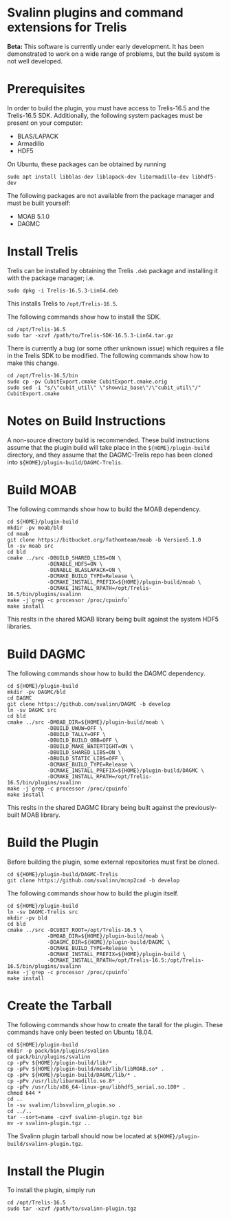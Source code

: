 Svalinn plugins and command extensions for Trelis
=================================================

**Beta:** This software is currently under early development.  It has been
demonstrated to work on a wide range of problems, but the build system is not
well developed.

Prerequisites
=============

In order to build the plugin, you must have access to Trelis-16.5 and the
Trelis-16.5 SDK. Additionally, the following system packages must be present on
your computer:

* BLAS/LAPACK
* Armadillo
* HDF5

On Ubuntu, these packages can be obtained by running

```
sudo apt install libblas-dev liblapack-dev libarmadillo-dev libhdf5-dev
```

The following packages are not available from the package manager and must be
built yourself:

* MOAB 5.1.0
* DAGMC

Install Trelis
==============

Trelis can be installed by obtaining the Trelis `.deb` package and installing it
with the package manager; i.e.

```
sudo dpkg -i Trelis-16.5.3-Lin64.deb
```

This installs Trelis to `/opt/Trelis-16.5`.

The following commands show how to install the SDK.

```
cd /opt/Trelis-16.5
sudo tar -xzvf /path/to/Trelis-SDK-16.5.3-Lin64.tar.gz
```

There is currently a bug (or some other unknown issue) which requires a file in
the Trelis SDK to be modified. The following commands show how to make this
change.

```
cd /opt/Trelis-16.5/bin
sudo cp -pv CubitExport.cmake CubitExport.cmake.orig
sudo sed -i "s/\"cubit_util\" \"showviz_base\"/\"cubit_util\"/" CubitExport.cmake
```

Notes on Build Instructions
===========================

A non-source directory build is recommended. These build instructions assume
that the plugin build will take place in the `${HOME}/plugin-build` directory,
and they assume that the DAGMC-Trelis repo has been cloned into
`${HOME}/plugin-build/DAGMC-Trelis`.

Build MOAB
==========

The following commands show how to build the MOAB dependency.

```
cd ${HOME}/plugin-build
mkdir -pv moab/bld
cd moab
git clone https://bitbucket.org/fathomteam/moab -b Version5.1.0
ln -sv moab src
cd bld
cmake ../src -DBUILD_SHARED_LIBS=ON \
             -DENABLE_HDF5=ON \
             -DENABLE_BLASLAPACK=ON \
             -DCMAKE_BUILD_TYPE=Release \
             -DCMAKE_INSTALL_PREFIX=${HOME}/plugin-build/moab \
             -DCMAKE_INSTALL_RPATH=/opt/Trelis-16.5/bin/plugins/svalinn
make -j`grep -c processor /proc/cpuinfo`
make install
```

This reslts in the shared MOAB library being built against the system HDF5
libraries.

Build DAGMC
===========

The following commands show how to build the DAGMC dependency.

```
cd ${HOME}/plugin-build
mkdir -pv DAGMC/bld
cd DAGMC
git clone https://github.com/svalinn/DAGMC -b develop
ln -sv DAGMC src
cd bld
cmake ../src -DMOAB_DIR=${HOME}/plugin-build/moab \
             -DBUILD_UWUW=OFF \
             -DBUILD_TALLY=OFF \
             -DBUILD_BUILD_OBB=OFF \
             -DBUILD_MAKE_WATERTIGHT=ON \
             -DBUILD_SHARED_LIBS=ON \
             -DBUILD_STATIC_LIBS=OFF \
             -DCMAKE_BUILD_TYPE=Release \
             -DCMAKE_INSTALL_PREFIX=${HOME}/plugin-build/DAGMC \
             -DCMAKE_INSTALL_RPATH=/opt/Trelis-16.5/bin/plugins/svalinn
make -j`grep -c processor /proc/cpuinfo`
make install
```

This reslts in the shared DAGMC library being built against the previously-built
MOAB library.

Build the Plugin
================

Before building the plugin, some external repositories must first be cloned.

```
cd ${HOME}/plugin-build/DAGMC-Trelis
git clone https://github.com/svalinn/mcnp2cad -b develop
```

The following commands show how to build the plugin itself.

```
cd ${HOME}/plugin-build
ln -sv DAGMC-Trelis src
mkdir -pv bld
cd bld
cmake ../src -DCUBIT_ROOT=/opt/Trelis-16.5 \
             -DMOAB_DIR=${HOME}/plugin-build/moab \
             -DDAGMC_DIR=${HOME}/plugin-build/DAGMC \
             -DCMAKE_BUILD_TYPE=Release \
             -DCMAKE_INSTALL_PREFIX=${HOME}/plugin-build \
             -DCMAKE_INSTALL_RPATH=/opt/Trelis-16.5:/opt/Trelis-16.5/bin/plugins/svalinn
make -j`grep -c processor /proc/cpuinfo`
make install
```

Create the Tarball
==================

The following commands show how to create the tarall for the plugin. These
commands have only been tested on Ubuntu 18.04.

```
cd ${HOME}/plugin-build
mkdir -p pack/bin/plugins/svalinn
cd pack/bin/plugins/svalinn
cp -pPv ${HOME}/plugin-build/lib/* .
cp -pPv ${HOME}/plugin-build/moab/lib/libMOAB.so* .
cp -pPv ${HOME}/plugin-build/DAGMC/lib/* .
cp -pPv /usr/lib/libarmadillo.so.8* .
cp -pPv /usr/lib/x86_64-linux-gnu/libhdf5_serial.so.100* .
chmod 644 *
cd ..
ln -sv svalinn/libsvalinn_plugin.so .
cd ../..
tar --sort=name -czvf svalinn-plugin.tgz bin
mv -v svalinn-plugin.tgz ..
```

The Svalinn plugin tarball should now be located at
`${HOME}/plugin-build/svalinn-plugin.tgz`.

Install the Plugin
==================

To install the plugin, simply run

```
cd /opt/Trelis-16.5
sudo tar -xzvf /path/to/svalinn-plugin.tgz
```
